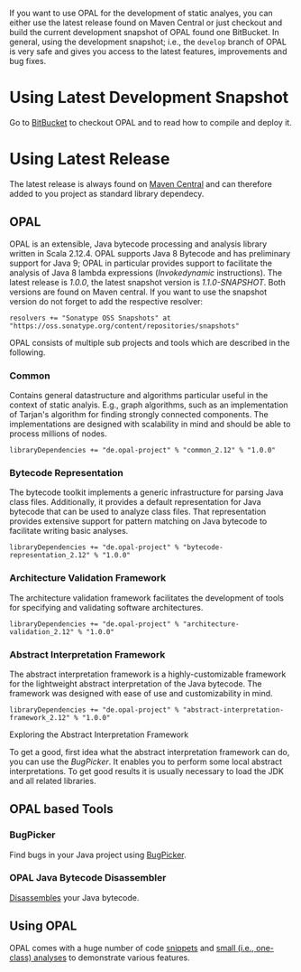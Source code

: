 If you want to use OPAL for the development of static analyes, you can either use the latest release found on Maven Central or just checkout and build the current development snapshot of OPAL found one BitBucket. In general, using the development snapshot; i.e., the `develop` branch of OPAL is very safe and gives you access to the latest features, improvements and bug fixes.

# Using Latest Development Snapshot

Go to [BitBucket](https://bitbucket.org/delors/opal) to checkout OPAL and to read how to compile and deploy it.


# Using Latest Release

The latest release is always found on [Maven Central](https://search.maven.org/#search%7Cga%7C1%7Cde.opal-project) and can therefore added to you project as standard library dependecy.

## OPAL

OPAL is an extensible, Java bytecode processing and analysis library written in Scala 2.12.4. OPAL supports Java 8 Bytecode and has preliminary support for Java 9; OPAL in particular provides support to facilitate the analysis of Java 8 lambda expressions (*Invokedynamic* instructions). The latest release is *1.0.0*, the latest snapshot version is *1.1.0-SNAPSHOT*. Both versions are found on Maven central. If you want to use the snapshot version do not forget to add the respective resolver:

    resolvers += "Sonatype OSS Snapshots" at "https://oss.sonatype.org/content/repositories/snapshots"

OPAL consists of multiple sub projects and tools which are described in the following.

### Common
Contains general datastructure and algorithms particular useful in the context of static analyis. E.g., graph algorithms, such as
an implementation of Tarjan's algorithm for finding strongly connected components. The implementations are designed with scalability in mind and should be able to process millions of nodes.

    libraryDependencies += "de.opal-project" % "common_2.12" % "1.0.0"


### Bytecode Representation
The bytecode toolkit implements a generic infrastructure for parsing Java class files. Additionally,
it provides a default representation for Java bytecode that can be used to analyze class files. That
representation provides extensive support for pattern matching on Java bytecode to facilitate writing
basic analyses.

    libraryDependencies += "de.opal-project" % "bytecode-representation_2.12" % "1.0.0"


### Architecture Validation Framework
The architecture validation framework facilitates the development of tools for specifying and validating software architectures.

    libraryDependencies += "de.opal-project" % "architecture-validation_2.12" % "1.0.0"

### Abstract Interpretation Framework
The abstract interpretation framework is a highly-customizable framework for the lightweight abstract interpretation of the Java bytecode. The framework was designed with ease of use and customizability in mind.

    libraryDependencies += "de.opal-project" % "abstract-interpretation-framework_2.12" % "1.0.0"

Exploring the Abstract Interpretation Framework


To get a good, first idea what the abstract interpretation framework can do, you can use the *BugPicker*. It enables you to perform some local abstract interpretations. To get good results it is usually necessary to load the JDK and all related libraries.

## OPAL based Tools

### BugPicker
Find bugs in your Java project using [BugPicker](tools/bugpicker/index.php).

### OPAL Java Bytecode Disassembler
[Disassembles](DeveloperTools.html) your Java bytecode.

## Using OPAL

OPAL comes with a huge number of code [snippets](https://bitbucket.org/snippets/delors/) and [small (i.e., one-class) analyses](https://bitbucket.org/delors/opal/src/HEAD/OPAL/demos/src/main/scala/org/opalj?at=develop) to demonstrate various features.
